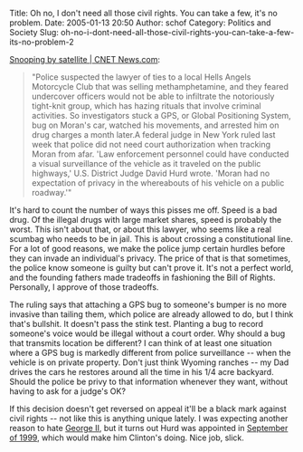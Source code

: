 Title: Oh no, I don't need all those civil rights. You can take a few, it's no problem.
Date: 2005-01-13 20:50
Author: schof
Category: Politics and Society
Slug: oh-no-i-dont-need-all-those-civil-rights-you-can-take-a-few-its-no-problem-2

[Snooping by satellite | CNET
News.com](http://news.com.com/Snooping%20by%20satellite/2100-1028_3-5533560.html):

> "Police suspected the lawyer of ties to a local Hells Angels
> Motorcycle Club that was selling methamphetamine, and they feared
> undercover officers would not be able to infiltrate the notoriously
> tight-knit group, which has hazing rituals that involve criminal
> activities. So investigators stuck a GPS, or Global Positioning
> System, bug on Moran's car, watched his movements, and arrested him on
> drug charges a month later.A federal judge in New York ruled last week
> that police did not need court authorization when tracking Moran from
> afar. 'Law enforcement personnel could have conducted a visual
> surveillance of the vehicle as it traveled on the public highways,'
> U.S. District Judge David Hurd wrote. 'Moran had no expectation of
> privacy in the whereabouts of his vehicle on a public roadway.'"

It's hard to count the number of ways this pisses me off. Speed is a bad
drug. Of the illegal drugs with large market shares, speed is probably
the worst. This isn't about that, or about this lawyer, who seems like a
real scumbag who needs to be in jail. This is about crossing a
constitutional line. For a lot of good reasons, we make the police jump
certain hurdles before they can invade an individual's privacy. The
price of that is that sometimes, the police know someone is guilty but
can't prove it. It's not a perfect world, and the founding fathers made
tradeoffs in fashioning the Bill of Rights. Personally, I approve of
those tradeoffs.

The ruling says that attaching a GPS bug to someone's bumper is no more
invasive than tailing them, which police are already allowed to do, but
I think that's bullshit. It doesn't pass the stink test. Planting a bug
to record someone's voice would be illegal without a court order. Why
should a bug that transmits location be different? I can think of at
least one situation where a GPS bug is markedly different from police
surveillance -- when the vehicle is on private property. Don't just
think Wyoming ranches -- my Dad drives the cars he restores around all
the time in his 1/4 acre backyard. Should the police be privy to that
information whenever they want, without having to ask for a judge's OK?

If this decision doesn't get reversed on appeal it'll be a black mark
against civil rights -- not like this is anything unique lately. I was
expecting another reason to hate [George
II](http://en.wikipedia.org/wiki/George_W._Bush), but it turns out Hurd
was appointed in [September of
1999](http://www.uscourts.gov/ttb/nov99ttb/milestone.html), which would
make him Clinton's doing. Nice job, slick.

